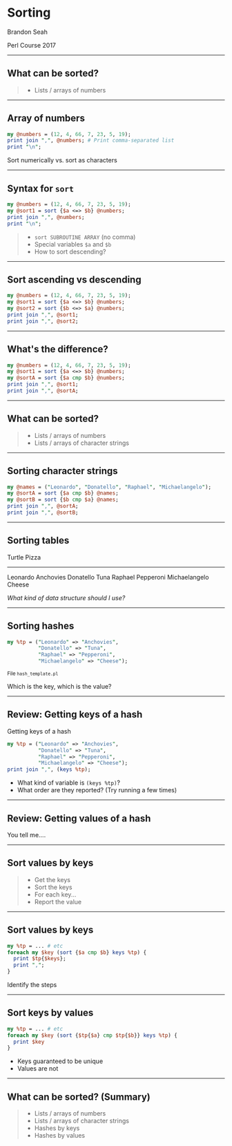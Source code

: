 # Sorting

Brandon Seah

Perl Course 2017

---

## What can be sorted?

> - Lists / arrays of numbers

---

## Array of numbers

```perl
my @numbers = (12, 4, 66, 7, 23, 5, 19);
print join ",", @numbers; # Print comma-separated list
print "\n";
```

Sort numerically vs. sort as characters

---

## Syntax for `sort`

```perl
my @numbers = (12, 4, 66, 7, 23, 5, 19);
my @sort1 = sort {$a <=> $b} @numbers;
print join ",", @numbers;
print "\n";
```

> - `sort SUBROUTINE ARRAY` (no comma)
> - Special variables `$a` and `$b`
> - How to sort descending?

---

## Sort ascending vs descending

```perl
my @numbers = (12, 4, 66, 7, 23, 5, 19);
my @sort1 = sort {$a <=> $b} @numbers;
my @sort2 = sort {$b <=> $a} @numbers;
print join ",", @sort1;
print join ",", @sort2;
```

---

## What's the difference?

```perl
my @numbers = (12, 4, 66, 7, 23, 5, 19);
my @sort1 = sort {$a <=> $b} @numbers;
my @sortA = sort {$a cmp $b} @numbers;
print join ",", @sort1;
print join ",", @sortA;
```

---

## What can be sorted?

> - Lists / arrays of numbers
> - Lists / arrays of character strings

---

## Sorting character strings

```perl
my @names = ("Leonardo", "Donatello", "Raphael", "Michaelangelo");
my @sortA = sort {$a cmp $b} @names;
my @sortB = sort {$b cmp $a} @names;
print join ",", @sortA;
print join ",", @sortB;
```

---

## Sorting tables

Turtle           Pizza
-------         ------
Leonardo        Anchovies
Donatello       Tuna
Raphael         Pepperoni
Michaelangelo   Cheese

*What kind of data structure should I use?*

---

## Sorting hashes

```perl
my %tp = ("Leonardo" => "Anchovies",
          "Donatello" => "Tuna",
          "Raphael" => "Pepperoni",
          "Michaelangelo" => "Cheese");
```

<small>File `hash_template.pl`</small>

Which is the key, which is the value?

---

## Review: Getting keys of a hash

Getting keys of a hash

```perl
my %tp = ("Leonardo" => "Anchovies",
          "Donatello" => "Tuna",
          "Raphael" => "Pepperoni",
          "Michaelangelo" => "Cheese");
print join ",", (keys %tp);
```

 * What kind of variable is `(keys %tp)`?
 * What order are they reported? (Try running a few times)

---

## Review: Getting values of a hash

You tell me....

---

## Sort values by keys

> - Get the keys
> - Sort the keys
> - For each key...
> - Report the value

---

## Sort values by keys

```perl
my %tp = ... # etc
foreach my $key (sort {$a cmp $b} keys %tp) {
  print $tp{$keys};
  print ",";
}
```

Identify the steps

---

## Sort keys by values

```perl
my %tp = ... # etc
foreach my $key (sort {$tp{$a} cmp $tp{$b}} keys %tp) {
  print $key
}
```

 * Keys guaranteed to be unique
 * Values are not

---

## What can be sorted? (Summary)

> - Lists / arrays of numbers
> - Lists / arrays of character strings
> - Hashes by keys
> - Hashes by values
